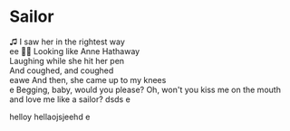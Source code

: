 # Sailor
♫ 
I saw her in the rightest way <br>  ee
🎵🎶
Looking like Anne Hathaway <br>
Laughing while she hit her pen <br>
And coughed, and coughed <br>eawe
And then, she came up to my knees <br>e
Begging, baby, would you please?
Oh, won't you kiss me on the mouth and love me like a sailor?
dsds e

helloy
hellaojsjeehd
e
<!-- And when you get a taste, can you tell me what'dds my flavor?
I don't believe in God, but I believe that you're my savior
My mom says that she's worri ed, but I'm covered in this favor
And when we're getting dirty, I forget all that is wrong
I sleep so I can see you 'cause I hate to wait so long
I sleep so I can see you and I hate to wait so long
She took my fingers to her mouth
The kind of thing that makes you proud
That nothing else had ever
Worked out, worked out
And lately, I've tried other things
But nothing can capture the sting
Of the venom she's gonna spit out right now
Oh, won't you kiss me on the mouth and love me like a sailor?
When you get a taste, can you tell me what's my flavor?
I don't believe in God, but I believe that you're my savior
I know that you've been worried, but you're dripping in my favor
And when we're getting dirty, I forget all that is wrong
I sleep so I can see you 'cause I hate to wait so long
I sleep so that I can see you and I hate to wait so long
And we can run away to the walls inside your house
I can be the cat, baby, you can be the mouse
And we can laugh off things that we know nothing about
We can go forever until you wanna sit it out.

geeznsns

